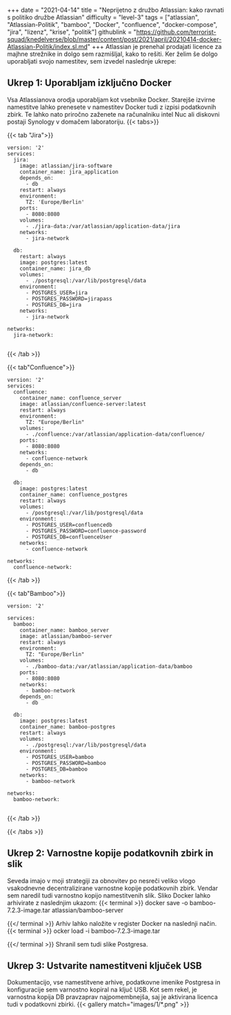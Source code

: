 +++
date = "2021-04-14"
title = "Neprijetno z družbo Atlassian: kako ravnati s politiko družbe Atlassian"
difficulty = "level-3"
tags = ["atlassian", "Atlassian-Politik", "bamboo", "Docker", "confluence", "docker-compose", "jira", "lizenz", "krise", "politik"]
githublink = "https://github.com/terrorist-squad/knedelverse/blob/master/content/post/2021/april/20210414-docker-Atlassian-Politik/index.sl.md"
+++
Atlassian je prenehal prodajati licence za majhne strežnike in dolgo sem razmišljal, kako to rešiti. Ker želim še dolgo uporabljati svojo namestitev, sem izvedel naslednje ukrepe:
## Ukrep 1: Uporabljam izključno Docker
Vsa Atlassianova orodja uporabljam kot vsebnike Docker. Starejše izvirne namestitve lahko prenesete v namestitev Docker tudi z izpisi podatkovnih zbirk. Te lahko nato priročno zaženete na računalniku intel Nuc ali diskovni postaji Synology v domačem laboratoriju.
{{< tabs>}}


{{< tab "Jira">}}


```
version: '2'
services:
  jira:
    image: atlassian/jira-software
    container_name: jira_application
    depends_on:
      - db
    restart: always
    environment:
      TZ: 'Europe/Berlin'
    ports:
      - 8080:8080
    volumes:
      - ./jira-data:/var/atlassian/application-data/jira
    networks:
      - jira-network
      
  db:
    restart: always
    image: postgres:latest
    container_name: jira_db
    volumes:
      - ./postgresql:/var/lib/postgresql/data
    environment:
      - POSTGRES_USER=jira
      - POSTGRES_PASSWORD=jirapass
      - POSTGRES_DB=jira
    networks:
      - jira-network

networks:
  jira-network:


```

{{< /tab >}}


{{< tab"Confluence">}}


```
version: '2'
services:
  confluence:
    container_name: confluence_server
    image: atlassian/confluence-server:latest
    restart: always
    environment:
      TZ: "Europe/Berlin"
    volumes:
      - ./confluence:/var/atlassian/application-data/confluence/
    ports:
      - 8080:8080
    networks:
      - confluence-network
    depends_on:
      - db

  db:
    image: postgres:latest
    container_name: confluence_postgres
    restart: always
    volumes:
      - /postgresql:/var/lib/postgresql/data
    environment:
      - POSTGRES_USER=confluencedb
      - POSTGRES_PASSWORD=confluence-password
      - POSTGRES_DB=confluenceUser
    networks:
      - confluence-network

networks:
  confluence-network:

```

{{< /tab >}}


{{< tab"Bamboo">}}


```
version: '2'

services:
  bamboo:
    container_name: bamboo_server
    image: atlassian/bamboo-server
    restart: always
    environment:
      TZ: "Europe/Berlin"
    volumes:
      - ./bamboo-data:/var/atlassian/application-data/bamboo
    ports:
      - 8080:8080
    networks:
      - bamboo-network
    depends_on:
      - db

  db:
    image: postgres:latest
    container_name: bamboo-postgres
    restart: always
    volumes:
      - ./postgresql:/var/lib/postgresql/data
    environment:
      - POSTGRES_USER=bamboo
      - POSTGRES_PASSWORD=bamboo
      - POSTGRES_DB=bamboo
    networks:
      - bamboo-network

networks:
  bamboo-network:


```

{{< /tab >}}


{{< /tabs >}}


## Ukrep 2: Varnostne kopije podatkovnih zbirk in slik
Seveda imajo v moji strategiji za obnovitev po nesreči veliko vlogo vsakodnevne decentralizirane varnostne kopije podatkovnih zbirk. Vendar sem naredil tudi varnostno kopijo namestitvenih slik. Sliko Docker lahko arhivirate z naslednjim ukazom:
{{< terminal >}}
docker save -o bamboo-7.2.3-image.tar atlassian/bamboo-server

{{</ terminal >}}
Arhiv lahko naložite v register Docker na naslednji način.
{{< terminal >}}
ocker load -i bamboo-7.2.3-image.tar

{{</ terminal >}}
Shranil sem tudi slike Postgresa.
## Ukrep 3: Ustvarite namestitveni ključek USB
Dokumentacijo, vse namestitvene arhive, podatkovne imenike Postgresa in konfiguracije sem varnostno kopiral na ključ USB. Kot sem rekel, je varnostna kopija DB pravzaprav najpomembnejša, saj je aktivirana licenca tudi v podatkovni zbirki.
{{< gallery match="images/1/*.png" >}}
